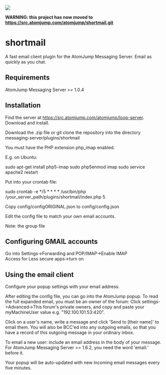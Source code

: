 <img src="https://atomjump.com/images/logo80.png">

__WARNING: this project has now moved to https://src.atomjump.com/atomjump/shortmail.git__

# shortmail
A fast email client plugin for the AtomJump Messaging Server. Email as quickly as you chat.

 
## Requirements

AtomJump Messaging Server >= 1.0.4


## Installation

Find the server at https://src.atomjump.com/atomjump/loop-server. Download and install.

Download the .zip file or git clone the repository into the directory messaging-server/plugins/shortmail

You must have the PHP extension php_imap enabled.

E.g. on Ubuntu:

sudo apt-get install php5-imap
sudo php5enmod imap
sudo service apache2 restart


Put into your crontab file:

sudo crontab -e
*/5 * * * *	/usr/bin/php /your_server_path/plugins/shortmail/index.php 5  



Copy config/configORIGINAL.json to config/config.json

Edit the config file to match your own email accounts.

Note: the group file


## Configuring GMAIL accounts

Go into Settings->Forwarding and POP/IMAP->Enable IMAP  
Access for Less secure apps->turn on

## Using the email client

Configure your popup settings with your email address.

After editing the config file, you can go into the AtomJump popup.  To read the full expanded email, you must be an owner of the forum: Click settings->Advanced->This forum's private owners, and copy and paste your myMachineUser value e.g. "192.100.101.53:420".

Click on a user's name, write a message and click 'Send to [their name]'  to email them. You will also be BCC'ed into any outgoing emails, so that you have a record of this outgoing message in your ordinary inbox.

To email a new user: include an email address in the body of your message. For AtomJump Messaging Server >= 1.6.2, you need the word 'email:' before it. 

Your popup will be auto-updated with new incoming email messages every five minutes.

